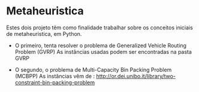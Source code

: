 # Metaheuristica

Estes dois projeto têm como finalidade trabalhar sobre os conceitos iniciais de metaheuristica, em Python.

* O primeiro, tenta resolver o problema de Generalized Vehicle Routing Problem (GVRP)
As instâncias usadas podem ser encontradas na pasta GVRP

* O segundo, o problema de Multi-Capacity Bin Packing Problem (MCBPP)
As instâncias vêm de : http://or.dei.unibo.it/library/two-constraint-bin-packing-problem
